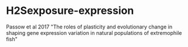 # H2Sexposure-expression
Passow et al 2017 "The roles of plasticity and evolutionary change in shaping gene expression variation in natural populations of extremophile fish"
